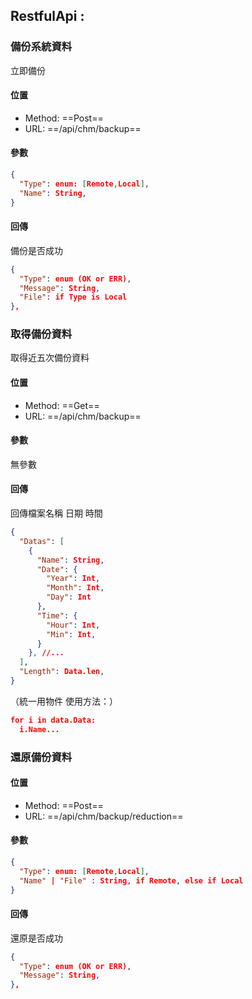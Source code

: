 ## RestfulApi :

### 備份系統資料

立即備份

#### 位置

- Method: ==Post==
- URL: ==/api/chm/backup==

#### 參數

```Json
{
  "Type": enum: [Remote,Local],
  "Name": String,
}
```

#### 回傳

備份是否成功

```json
{
  "Type": enum (OK or ERR),
  "Message": String,
  "File": if Type is Local
},
```

### 取得備份資料

取得近五次備份資料

#### 位置

- Method: ==Get==
- URL: ==/api/chm/backup==

#### 參數

無參數

#### 回傳

回傳檔案名稱 日期 時間

```json
{
  "Datas": [
    {
      "Name": String,
      "Date": {
        "Year": Int,
        "Month": Int,
        "Day": Int
      },
      "Time": {
        "Hour": Int,
        "Min": Int,
      }
    }, //...
  ],
  "Length": Data.len,
}
```

（統一用物件 使用方法：）

```Json
for i in data.Data:
  i.Name...
```

### 還原備份資料

#### 位置

- Method: ==Post==
- URL: ==/api/chm/backup/reduction==

#### 參數

```Json
{
  "Type": enum: [Remote,Local],
  "Name" | "File" : String, if Remote, else if Local
}
```

#### 回傳

還原是否成功

```json
{
  "Type": enum (OK or ERR),
  "Message": String,
},
```
